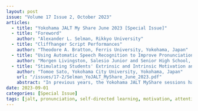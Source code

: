 ```yaml
---
layout: post
issue: "Volume 17 Issue 2, October 2023"
articles:
  - title: "Yokohama JALT My Share June 2023 [Special Issue]"
  - title: "Foreword"
    author: "Alexander L. Selman, Rikkyo University"
  - title: "Cliffhanger Script Performances"
    author: "Theodore A. Bratton, Ferris University, Yokohama, Japan"
  - title: "Using Automatic Speech Recognition to Improve Pronunciation and Promote Self-Directed Learning in English Language Learners"
    author: "Morgen Livingston, Salesio Junior and Senior High School, Kanagawa, Japan"
  - title: "Stimulating Students' Extrinsic and Intrinsic Motivation and Sustaining their Attention Through an Online Quiz Tool"
    author: "Tomoe Sato, Yokohama City University, Yokohama, Japan"
    url: "/issues/17-2/Selman_YoJALT_MyShare_June_2023.pdf"
    abstract: "In previous years, the Yokohama JALT MyShare sessions had a tech focus in June and a general focus in December. This year we removed that distinction, and decided that we would aim at publishing twice a year, while the ideas are still hot and fresh in the authors’ minds. This semester’s Special Issue consists of three papers in which presenters from our June event share their ideas with those of you who could not attend our hybrid event (and provide more detail to  those of you who did!). As ever, they are pertinent and practical, and especially relevant to language teachers in Japanese high schools and universities."
date: 2023-09-01
categories: [Special Issue]
tags: [jalt, pronunciation, self-directed learning, motivation, attention, online quiz tool]
---
```

